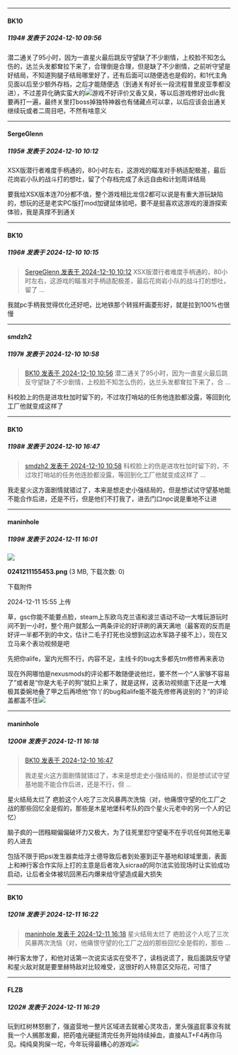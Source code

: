 ﻿
*****

####  BK10  
##### 1194#       发表于 2024-12-10 09:56

潜二通关了95小时，因为一直星火最后跳反守望缺了不少剧情，上校脸不知怎么伤的，达兰头发都耷拉下来了，合理倒是合理，但是缺了不少剧情，之前听守望是好结局，不知道狗腿子结局哪里好了，还有后面可以随便选也是假的，和1代主角见面以后至少额外存档，之后才能随便选（到通关有好长一段流程普里皮亚季都没进），不过差异化确实蛮大的<img src="https://static.saraba1st.com/image/smiley/face2017/001.png" referrerpolicy="no-referrer">游戏不好评价又香又臭，等以后游戏修好出dlc我要再打一遍，最终关里打boss掉独特神器也有储藏点可以拿，以后应该会出通关继续玩或者二周目吧，不然有啥意义


*****

####  SergeGlenn  
##### 1195#       发表于 2024-12-10 10:12

XSX版潜行者难度手柄通的，80小时左右，这游戏的瞄准对手柄适配极差，最后花岗岩小队的战斗打的想吐，留了个存档完成了永远自由和计划周详结局

要我给XSX版本连70分都不值，整个游戏相比龙信2都可以说是有重大游玩缺陷的，想玩的还是老实PC版打mod加键鼠体验吧，要不是挺喜欢这游戏的漫游探索体验，我是真撑不到通关


*****

####  BK10  
##### 1196#       发表于 2024-12-10 10:15

<blockquote><a href="httphttps://bbs.saraba1st.com/2b/forum.php?mod=redirect&amp;goto=findpost&amp;pid=66886527&amp;ptid=2009743" target="_blank">SergeGlenn 发表于 2024-12-10 10:12</a>
XSX版潜行者难度手柄通的，80小时左右，这游戏的瞄准对手柄适配极差，最后花岗岩小队的战斗打的想吐，留了 ...</blockquote>
我就pc手柄我觉得优化还好吧，比地铁那个转摇杆画菱形好，就是拉到100%也很慢


*****

####  smdzh2  
##### 1197#       发表于 2024-12-10 10:58

<blockquote><a href="httphttps://bbs.saraba1st.com/2b/forum.php?mod=redirect&amp;goto=findpost&amp;pid=66886370&amp;ptid=2009743" target="_blank">BK10 发表于 2024-12-10 10:56</a>
潜二通关了95小时，因为一直星火最后跳反守望缺了不少剧情，上校脸不知怎么伤的，达兰头发都耷拉下来了，合 ...</blockquote>
科校脸上的伤是进攻杜加时留下的，不过攻打哨站的任务他连脸都没露，等回到化工厂他就变成这样了


*****

####  BK10  
##### 1198#       发表于 2024-12-10 16:47

<blockquote><a href="httphttps://bbs.saraba1st.com/2b/forum.php?mod=redirect&amp;goto=findpost&amp;pid=66886960&amp;ptid=2009743" target="_blank">smdzh2 发表于 2024-12-10 10:58</a>
科校脸上的伤是进攻杜加时留下的，不过攻打哨站的任务他连脸都没露，等回到化工厂他就变成这样了 ...</blockquote>
我走星火这方面剧情就错过了，本来是想走史小强结局的，但是想试试守望基地能不能合作后进，还是不行，但是他们不打我了，进去门口npc说是重地不让进


*****

####  maninhole  
##### 1199#       发表于 2024-12-11 16:01

<img src="https://img.saraba1st.com/forum/202412/11/155536e4dpuidxoeffxy3y.png" referrerpolicy="no-referrer">

<strong>0241211155453.png</strong> (3 MB, 下载次数: 0)

下载附件

2024-12-11 15:55 上传

草，gsc你能不能要点脸，steam上东欧乌克兰语和波兰语动不动一大堆玩游玩时间不到一小时，整个用户就那么一两条评论的好评刷的满天满地（最客观的反而是好评一半都不到的中文，估计二毛子打死也没想到这边水军路子接不上），现在又立马来个表功视频是吧

先把你alife，室内光照不行，内容不足，主线卡的bug太多都先tm修修再来表功

现在外网哪怕是nexusmods的评论都不敢随便说他烂，要不然一个“人家够不容易了”或者是“你是大毛子的狗”就扣上来了，就是这样，这表功视频底下还是一大堆极其委婉地叠了甲之后再喷他“你丫的bug和alife能不能先修修再说别的？”的评论盖都盖不住<img src="https://static.saraba1st.com/image/smiley/face2017/065.png" referrerpolicy="no-referrer">


*****

####  maninhole  
##### 1200#       发表于 2024-12-11 16:18

<blockquote><a href="httphttps://bbs.saraba1st.com/2b/forum.php?mod=redirect&amp;goto=findpost&amp;pid=66889975&amp;ptid=2009743" target="_blank">BK10 发表于 2024-12-10 16:47</a>

我走星火这方面剧情就错过了，本来是想走史小强结局的，但是想试试守望基地能不能合作后进，还是不行，但 ...</blockquote>
星火结局太烂了 疤脸这个人吃了三次风暴两次洗恼（对，他痛恨守望的化工厂之战的那些回忆全是假的，那些是木星地堡科考队的四个星火元老中的另一个人的记忆）

脑子疯的一团糨糊偏偏破坏力又极大，为了往死里怼守望毫不在乎坑任何其他无辜的人进去

包括不限于把psi发生器卖给浮士德导致后者到处塞到正午基地和球域里面，表面上和神行客合作实际上打的主意是后者攻入sicraa的阿尔法实验现场时让实验成功启动，让后者全体被坑回黑石内爆来给守望造成最大损失


*****

####  BK10  
##### 1201#       发表于 2024-12-11 16:22

<blockquote><a href="httphttps://bbs.saraba1st.com/2b/forum.php?mod=redirect&amp;goto=findpost&amp;pid=66897791&amp;ptid=2009743" target="_blank">maninhole 发表于 2024-12-11 16:18</a>
星火结局太烂了 疤脸这个人吃了三次风暴两次洗恼（对，他痛恨守望的化工厂之战的那些回忆全是假的，那些 ...</blockquote>
神行客太惨了，和他对话第一次说实话实在受不了，读档说谎了，我后面跳反守望和星火敌对就是要里赫特敌对比较难受，这很好的人特意区交际花，可惜了


*****

####  FLZB  
##### 1202#       发表于 2024-12-11 16:29

玩到红树林怒删了，强盗营地一整片区域进去就被心灵攻击，里头强盗屁事没有就我一个人搁那发癫，把药嗑光硬挺清完任务开始持续掉血，直接ALT+F4再你马见。纯纯臭狗屎一坨，今年玩得最糟心的游戏<img src="https://static.saraba1st.com/image/smiley/face2017/002.png" referrerpolicy="no-referrer">

